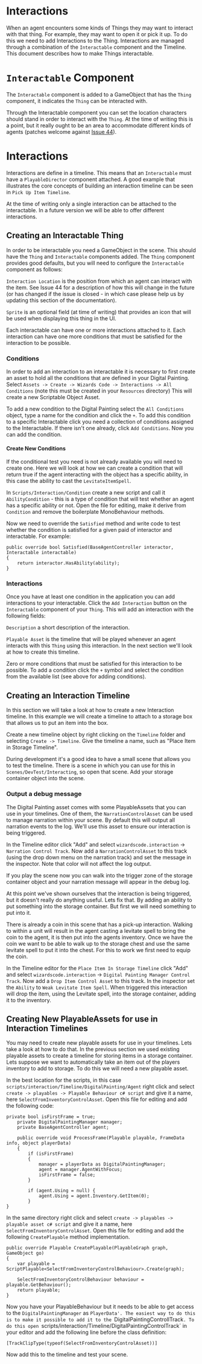 ﻿# Interactions

When an agent encounters some kinds of Things they may want to interact with that thing. For example, they may want to open it or pick it up. To do this we need to add Interactions to the Thing. Interactions are managed through a combination of the `Interactable` component and the Timeline. This document describes how to make Things interactable.

# `Interactable` Component

The `Interactable` component is added to a GameObject that has the `Thing` component, it indicates the `Thing` can be interacted with.

Through the Interactable component you can set the location characters should stand in order to interact with the `Thing`. At the time of writing this is a point, but it really ought to be an area to accommodate different kinds of agents (patches welcome against [Issue 44](https://github.com/DigitalPainting/DigitalPainting/issues/44)).

# Interactions

Interactions are define in a timeline. This means that an `Interactable` must have a `PlayableDirector` component attached. A good example that illustrates the core concepts of building an interaction timeline can be seen in `Pick Up Item Timeline`.

At the time of writing only a single interaction can be attached to the interactable. In a future version we will be able to offer different interactions.

## Creating an Interactable Thing

In order to be interactable you need a GameObject in the scene. This should have the `Thing` and `Interactable` components added. The `Thing` component provides good defaults, but you will need to configure the `Interactable` component as follows:

`Interaction Location` is the position from which an agent can interact with the item. See Issue 44 for a description of how this will change in the future (or has changed if the issue is closed - in which case please help us by updating this section of the documentation).

`Sprite` is an optional field (at time of writing) that provides an icon that will be used when displaying this thing in the UI.

Each interactable can have one or more interactions attached to it. Each interaction can have one more conditions that must be satisfied for the interaction to be 
possible. 

### Conditions

In order to add an interaction to an interactable it is necessary to first create an asset to hold all the conditions that are defined in your Digital Painting. Select `Assets -> Create -> Wizards Code -> Interactions -> All Conditions` (note this must be created in your `Resources` directory) This will create a new Scriptable Object Asset.

To add a new condition to the Digital Painting select the `All Conditions` object, type a name for the condition and click the `+`. To add this condition to a specific Interactable click you need a collection of conditions assigned to the Interactable. If there isn't one already, click `Add Conditions`. Now you can  add the condition. 

#### Create New Conditions

If the conditional test you need is not already available you will need to create one. Here we will look at how we can create a condition that will return true if the agent interacting with the object has a specific ability, in this case the ability to cast the `LevitateItemSpell`.

In `Scripts/Interaction/Condition` create a new script and call it `AbilityCondition` - this is a type of condition that will test whether an agent has a specific ability or not. Open the file for editing, make it derive from `Condition` and remove the boilerplate MonoBehaviour methods.

Now we need to override the `Satisfied` method and write code to test whether the condition is satisfied for a given paid of interactor and interactable. For example:

```
public override bool Satisfied(BaseAgentController interactor, Interactable interactable)
{
    return interactor.HasAbility(ability);
}
```

### Interactions

Once you have at least one condition in the application you can add interactions to your interactable. Click the `Add Interaction` button on the `Interactable` component of your `Thing`. This will add an interaction with the following fields:

`Description` a short description of the interaction. 

`Playable Asset` is the timeline that will be played whenever an agent interacts with this `Thing` using this interaction. In the next section we'll look at how to create this timeline.

Zero or more conditions that must be satisfied for this interaction to be possible. To add a condition click the `+` symbol and select the condition from the available list (see above for adding conditions).

## Creating an Interaction Timeline

In this section we will take a look at how to create a new Interaction timeline. In this example we will create a timeline to attach to a storage box that allows us to put an item into the box.

Create a new timeline object by right clicking on the `Timeline` folder and selecting `Create -> Timeline`. Give the timeline a name, such as "Place Item in Storage Timeline".

During development it's a good idea to have a small scene that allows you to test the timeline. There is a scene in which you can use for this in `Scenes/DevTest/Interacting`, so open that scene. Add your storage container object into the scene.

### Output a debug message

The Digital Painting asset comes with some PlayableAssets that you can use in your timelines. One of them, the `NarrationControlAsset` can be used to manage narration within your scene. By default this will output all narration events to the log. We'll use this asset to ensure our interaction is being triggered.

In the Timeline editor click "Add" and select `wizardscode.interaction` -> `Narration Control Track`. Now add a `NarrationControlAsset` to this track (using the drop down menu on the narration track) and set the message in the inspector. Note that color will not affect the log output.

If you play the scene now you can walk into the trigger zone of the storage container object and your narration message will appear in the debug log.

At this point we've shown ourselves that the interaction is being triggered, but it doesn't really do anything useful. Lets fix that. By adding an ability to put something into the storage container. But first we will need something to put into it.

There is already a coin in this scene that has a pick-up interaction. Walking to within a unit will result in the agent casting a levitate spell to bring the coin to the agent, it is then put into the agents inventory. Once we have the coin we want to be able to walk up to the storage chest and use the same levitate spell to put it into the chest. For this to work we first need to equip the coin.

In the Timeline editor for the `Place Item In Storage Timeline` click "Add" and select `wizardscode.interaction` -> `Digital Painting Manager Control Track`. Now add a `Drop Item Control Asset` to this track. In the inspector set the `Ability` to `Weak Levitate Item Spell`. When triggered this interaction will drop the item, using the Levitate spell, into the storage container, adding it to the inventory.

## Creating New PlayableAssets for use in Interaction Timelines

You may need to create new playable assets for use in your timelines. Lets take a look at how to do that. In the previous section we used existing playable assets to create a timeline for storing items in a storage container. Lets suppose we want to automatically take an item out of the players inventory to add to storage. To do this we will need a new playable asset.

In the best location for the scripts, in this case `scripts/interaction/Timeline/DigitalPainting/Agent` right click and select `create -> playables -> Playable Behaviour c# script` and give it a name, here `SelectFromInventoryControlAsset`. Open this file for editing and add the following code:

```
private bool isFirstFrame = true;
    private DigitalPaintingManager manager;
    private BaseAgentController agent;

    public override void ProcessFrame(Playable playable, FrameData info, object playerData)
    {
        if (isFirstFrame)
        {
            manager = playerData as DigitalPaintingManager;
            agent = manager.AgentWithFocus;
            isFirstFrame = false;
        }

        if (agent.Using = null) {
            agent.Using = agent.Inventory.GetItem(0);
        }
}
```

In the same directory right click and select `create -> playables -> playable asset c# script` and give it a name, here `SelectFromInventoryControlAsset`. Open this file for editing and add the following `CreatePlayable` method implementation.

```
public override Playable CreatePlayable(PlayableGraph graph, GameObject go)
{
    var playable = ScriptPlayable<SelectFromInventoryControlBehaviour>.Create(graph);

    SelectFromInventoryControlBehaviour behaviour = playable.GetBehaviour();
    return playable;
}
```

Now you have your PlayableBehaviour but it needs to be able to get access to the `DigitalPaintingManager` as `PlayerData'. The easiest way to do this is to make it possible to add it to the `DigitalPaintingControllTrack`. To do this open `scripts/interaction/Timeline/DigitalPaintingControlTrack` in your editor and add the following line before the class definition:

```
[TrackClipType(typeof(SelectFromInventoryControlAsset))]
```

Now add this to the timeline and test your scene.
